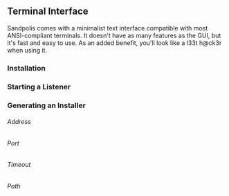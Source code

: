 ## Terminal Interface
Sandpolis comes with a minimalist text interface compatible with most ANSI-compliant terminals. It doesn't have as many features as the GUI, but it's fast and easy to use. As an added benefit, you'll look like a l33t h@ck3r when using it.

### Installation
### Starting a Listener
### Generating an Installer
###### Address
###### Port
###### Timeout
###### Path